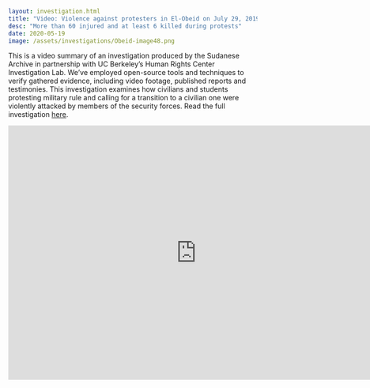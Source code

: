 ```yaml
layout: investigation.html
title: "Video: Violence against protesters in El-Obeid on July 29, 2019"
desc: "More than 60 injured and at least 6 killed during protests"
date: 2020-05-19
image: /assets/investigations/Obeid-image48.png
```

This is a video summary of an investigation produced by the Sudanese Archive in partnership with UC Berkeley’s Human Rights Center Investigation Lab. We’ve employed open-source tools and techniques to verify gathered evidence, including video footage, published reports and testimonies. This investigation examines how civilians and students protesting military rule and calling for a transition to a civilian one were violently attacked by members of the security forces. Read the full investigation [here](https://sudanesearchive.org/en/investigations/el-obeid.html).

<iframe width="760" height="515" src="https://www.youtube.com/embed/qgl11Zz4_S0" frameborder="0" allow="accelerometer; autoplay; encrypted-media; gyroscope; picture-in-picture" allowfullscreen></iframe>